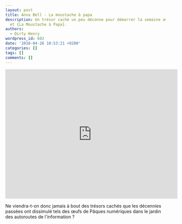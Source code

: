 ```yaml
---
layout: post
title: Anna Bell - La moustache à papa
description: Un trésor caché un peu déconne pour démarrer la semaine avec Anna Bell
  et {La Moustache à Papa}.
authors:
  - Dirty Henry
wordpress_id: 602
date: '2010-04-26 10:53:21 +0200'
categories: []
tags: []
comments: []
---
```

<iframe width="540" height="405" src="http://www.youtube.com/embed/POYWuNNRRf0" frameborder="0" allowfullscreen></iframe>

Ne viendra-t-on donc jamais à bout des trésors cachés que les décennies passées ont dissimulé tels des œufs de Pâques numériques dans le jardin des autoroutes de l'information ?
